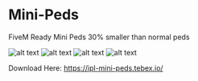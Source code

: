 # Mini-Peds
FiveM Ready Mini Peds 30% smaller than normal peds

![alt text](https://dunb17ur4ymx4.cloudfront.net/packages/images/a8bc903919d8127660a0fcdca7ceb77369552e7e.png)
![alt text](https://dunb17ur4ymx4.cloudfront.net/packages/images/1727d35c48ff38b9108372897548f6ee5581bd34.png)
![alt text](https://i.imgur.com/qgVVKAN.png)
![alt text](https://i.imgur.com/UwarYQf.jpeg)

Download Here: https://ipl-mini-peds.tebex.io/
